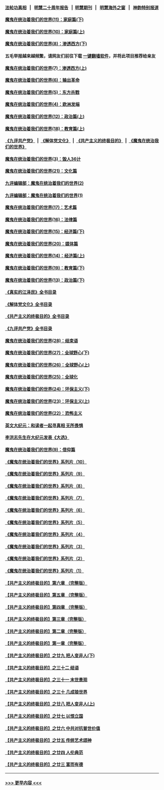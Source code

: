 #### [法轮功真相](https://github.com/gfw-breaker/truth/blob/master/README.md?t=0) &nbsp;&nbsp;|&nbsp;&nbsp; [明慧二十周年报告](https://github.com/gfw-breaker/mh-reports/blob/master/README.md?t=0) &nbsp;&nbsp;|&nbsp;&nbsp;[明慧期刊](https://github.com/gfw-breaker/mh-qikan) &nbsp;&nbsp;|&nbsp;&nbsp; [明慧海外之窗](https://github.com/gfw-breaker/mh-news/blob/master/README.md?t=0) &nbsp;&nbsp;|&nbsp;&nbsp; [神韵特别报道](https://github.com/gfw-breaker/mh-news/blob/master/shenyun.md?t=0)
#### [魔鬼在统治着我们的世界(11)：家庭篇(下)](../pages/nsc422/n10440961.md?t=11261250) 
#### [魔鬼在统治着我们的世界(10)：家庭篇(上)](../pages/nsc422/n10435448.md?t=11261250) 
#### [魔鬼在统治着我们的世界(8)：渗透西方(下)](../pages/nsc422/n10429603.md?t=11261250) 
#### 五毛举报越来越频繁，请网友们前往下载 [一键翻墙软件](https://github.com/gfw-breaker/ssr-accounts)，并将此项目推荐给亲友
#### [魔鬼在统治着我们的世界(7)：渗透西方(上)](../pages/nsc422/n10426013.md?t=11261250) 
#### [魔鬼在统治着我们的世界(6)：输出革命](../pages/nsc422/n10421536.md?t=11261250) 
#### [魔鬼在统治着我们的世界(5)：东方杀戮](../pages/nsc422/n10417707.md?t=11261250) 
#### [魔鬼在统治着我们的世界(4)：欧洲发端](../pages/nsc422/n10414890.md?t=11261250) 
#### [魔鬼在统治着我们的世界(12)：政治篇(上)](../pages/nsc422/n10444576.md?t=11261250) 
#### [魔鬼在统治着我们的世界(18)：教育篇(上)](../pages/nsc422/n10526970.md?t=11261250) 
#### [《九评共产党》](https://github.com/begood0513/9ping.md/blob/master/README.md) &nbsp;|&nbsp; [《解体党文化》](../../../../jtdwh.md/blob/master/README.md)  &nbsp;|&nbsp; [《共产主义的终极目的》](../../../../gczydzjmd.md/blob/master/README.md) &nbsp;|&nbsp; [《魔鬼在统治我们的世界》](../../../../mgztzwmdsj.md/blob/master/README.md) 
#### [魔鬼在统治着我们的世界(3)：毁人36计](../pages/nsc422/n10411583.md?t=11261250) 
#### [魔鬼在统治着我们的世界(21)：文化篇](../pages/nsc422/n10597706.md?t=11261250) 
#### [九评编辑部：魔鬼在统治着我们的世界(2)](../pages/nsc422/n10410036.md?t=11261250) 
#### [九评编辑部：魔鬼在统治着我们的世界(1)](../pages/nsc422/n10406825.md?t=11261250) 
#### [魔鬼在统治着我们的世界(17)：艺术篇](../pages/nsc422/n10499093.md?t=11261250) 
#### [魔鬼在统治着我们的世界(16)：法律篇](../pages/nsc422/n10485969.md?t=11261250) 
#### [魔鬼在统治着我们的世界(15)：经济篇(下)](../pages/nsc422/n10469975.md?t=11261250) 
#### [魔鬼在统治着我们的世界(20)：媒体篇](../pages/nsc422/n10586579.md?t=11261250) 
#### [魔鬼在统治着我们的世界(14)：经济篇(上)](../pages/nsc422/n10457370.md?t=11261250) 
#### [魔鬼在统治着我们的世界(19)：教育篇(下)](../pages/nsc422/n10564808.md?t=11261250) 
#### [魔鬼在统治着我们的世界(13)：政治篇(下)](../pages/nsc422/n10448270.md?t=11261250) 
#### [《真实的江泽民》全书目录](../pages/nsc422/n13721399.md?t=11261250) 
#### [《解体党文化》全书目录](../pages/nsc422/n13721157.md?t=11261250) 
#### [《共产主义的终极目的》全书目录](../pages/nsc422/n13721048.md?t=11261250) 
#### [《九评共产党》全书目录](../pages/nsc422/n13708085.md?t=11261250) 
#### [魔鬼在统治着我们的世界(28)：结束语](../pages/nsc422/n10936246.md?t=11261250) 
#### [魔鬼在统治着我们的世界(27)：全球野心(下)](../pages/nsc422/n10928319.md?t=11261250) 
#### [魔鬼在统治着我们的世界(26)：全球野心(上)](../pages/nsc422/n10900318.md?t=11261250) 
#### [魔鬼在统治着我们的世界(25)：全球化](../pages/nsc422/n10788205.md?t=11261250) 
#### [魔鬼在统治着我们的世界(24)：环保主义(下)](../pages/nsc422/n10695307.md?t=11261250) 
#### [魔鬼在统治着我们的世界(23)：环保主义(上)](../pages/nsc422/n10688613.md?t=11261250) 
#### [魔鬼在统治着我们的世界(22)：恐怖主义](../pages/nsc422/n10614727.md?t=11261250) 
#### [英文大纪元：和读者一起寻真相 无所畏惧](../pages/nsc422/n12542027.md?t=11261250) 
#### [李洪志先生在大纪元发表《大选》](../pages/nsc422/n12534746.md?t=11261250) 
#### [魔鬼在统治着我们的世界(9)：信仰篇](../pages/nsc422/n10432159.md?t=11261250) 
#### [《魔鬼在统治着我们的世界》系列片（10）](../pages/nsc422/n12292670.md?t=11261250) 
#### [《魔鬼在统治着我们的世界》系列片（9）](../pages/nsc422/n12290859.md?t=11261250) 
#### [《魔鬼在统治着我们的世界》系列片（8）](../pages/nsc422/n12287445.md?t=11261250) 
#### [《魔鬼在统治着我们的世界》系列片（7）](../pages/nsc422/n12283425.md?t=11261250) 
#### [《魔鬼在统治着我们的世界》系列片（6）](../pages/nsc422/n12282314.md?t=11261250) 
#### [《魔鬼在统治着我们的世界》系列片（5）](../pages/nsc422/n12281419.md?t=11261250) 
#### [《魔鬼在统治着我们的世界》系列片（4）](../pages/nsc422/n12274024.md?t=11261250) 
#### [《魔鬼在统治着我们的世界》系列片（3）](../pages/nsc422/n12271322.md?t=11261250) 
#### [《魔鬼在统治着我们的世界》系列片（2）](../pages/nsc422/n12269049.md?t=11261250) 
#### [《魔鬼在统治着我们的世界》系列片（1）](../pages/nsc422/n12267575.md?t=11261250) 
#### [【共产主义的终极目的】第六章 （完整版）](../pages/nsc422/n11428913.md?t=11261250) 
#### [【共产主义的终极目的】第五章 （完整版）](../pages/nsc422/n11428912.md?t=11261250) 
#### [【共产主义的终极目的】第四章 （完整版）](../pages/nsc422/n11428907.md?t=11261250) 
#### [【共产主义的终极目的】第三章（完整版）](../pages/nsc422/n11428848.md?t=11261250) 
#### [【共产主义的终极目的】第二章（完整版）](../pages/nsc422/n11428831.md?t=11261250) 
#### [【共产主义的终极目的】第一章（完整版）](../pages/nsc422/n11417651.md?t=11261250) 
#### [【共产主义的终极目的】之廿九 把人变非人(下)](../pages/nsc422/n11344140.md?t=11261250) 
#### [【共产主义的终极目的】之三十二 结语](../pages/nsc422/n11360535.md?t=11261250) 
#### [【共产主义的终极目的】之三十一 末世景观](../pages/nsc422/n11351129.md?t=11261250) 
#### [【共产主义的终极目的】之三十 几成狼世界](../pages/nsc422/n11348280.md?t=11261250) 
#### [【共产主义的终极目的】之廿八 把人变非人(上)](../pages/nsc422/n11340492.md?t=11261250) 
#### [【共产主义的终极目的】之廿七 以恨立国](../pages/nsc422/n11336944.md?t=11261250) 
#### [【共产主义的终极目的】之廿六 中共对抗普世价值](../pages/nsc422/n11324785.md?t=11261250) 
#### [【共产主义的终极目的】之廿五 传统艺术颂神](../pages/nsc422/n11296396.md?t=11261250) 
#### [【共产主义的终极目的】之廿四 人伦典范](../pages/nsc422/n11296397.md?t=11261250) 
#### [【共产主义的终极目的】之廿三 富而有德](../pages/nsc422/n11283598.md?t=11261250) 

----
#### [ >>> 更早内容 <<< ](../indexes/nsc422-earlier.md)
